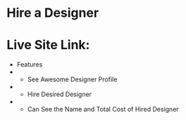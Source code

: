 # Hire a Designer

# Live Site Link: 

- Features
- - See Awesome Designer Profile
- - Hire Desired Designer
- - Can See the Name and Total Cost of Hired Designer